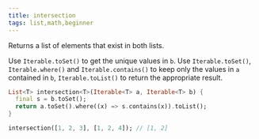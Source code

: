 ```yaml
---
title: intersection
tags: list,math,beginner
---
```


Returns a list of elements that exist in both lists.

Use `Iterable.toSet()` to get the unique values in `b`.
Use `Iterable.toSet()`, `Iterable.where()` and `Iterable.contains()` to keep only the values in `a` contained in `b`, `Iterable.toList()` to return the appropriate result.

```dart
List<T> intersection<T>(Iterable<T> a, Iterable<T> b) {
  final s = b.toSet();
  return a.toSet().where((x) => s.contains(x)).toList();
}
```

```dart
intersection([1, 2, 3], [1, 2, 4]); // [1, 2]
```

